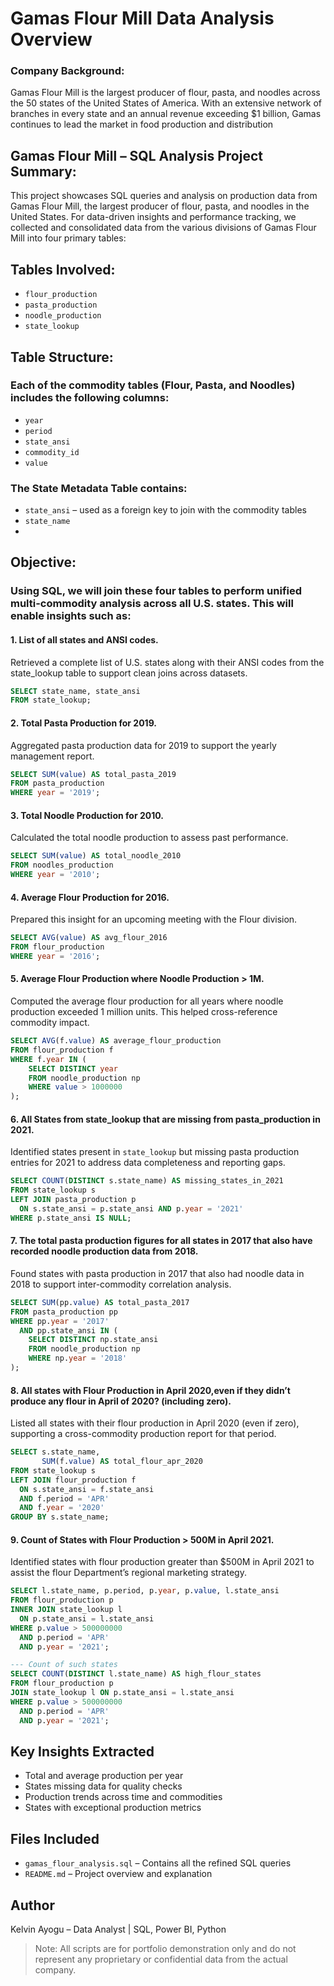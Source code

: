 # Gamas Flour Mill Data Analysis Overview
### Company Background:
Gamas Flour Mill is the largest producer of flour, pasta, and noodles across the 50 states of the United States of America. With an extensive network of branches in every state and an annual revenue exceeding $1 billion, Gamas continues to lead the market in food production and distribution


## Gamas Flour Mill – SQL Analysis Project Summary:

This project showcases SQL queries and analysis on production data from Gamas Flour Mill, the largest producer of flour, pasta, and noodles in the United States. For data-driven insights and performance tracking, we collected and consolidated data from the various divisions of Gamas Flour Mill into four primary tables:

## Tables Involved:
- `flour_production`
- `pasta_production`
- `noodle_production`
- `state_lookup`
  
## Table Structure:
### Each of the commodity tables (Flour, Pasta, and Noodles) includes the following columns:
- `year`
- `period`
- `state_ansi`
- `commodity_id`
- `value`

### The State Metadata Table contains:
- `state_ansi`  – used as a foreign key to join with the commodity tables
- `state_name`
- 
## Objective:
### Using SQL, we will join these four tables to perform unified multi-commodity analysis across all U.S. states. This will enable insights such as:
#### 1. List of all states and ANSI codes.
Retrieved a complete list of U.S. states along with their ANSI codes from the state_lookup table to support clean joins across datasets.
```sql
SELECT state_name, state_ansi
FROM state_lookup;
```

#### 2. Total Pasta Production for 2019.
Aggregated pasta production data for 2019 to support the yearly management report.
```sql
SELECT SUM(value) AS total_pasta_2019
FROM pasta_production
WHERE year = '2019';
```

#### 3. Total Noodle Production for 2010.
Calculated the total noodle production to assess past performance.
```sql
SELECT SUM(value) AS total_noodle_2010
FROM noodles_production
WHERE year = '2010';
```

#### 4. Average Flour Production for 2016.
Prepared this insight for an upcoming meeting with the Flour division.
```sql
SELECT AVG(value) AS avg_flour_2016
FROM flour_production
WHERE year = '2016';
```

#### 5. Average Flour Production where Noodle Production > 1M.
Computed the average flour production for all years where noodle production exceeded 1 million units. This helped cross-reference commodity impact.
```sql
SELECT AVG(f.value) AS average_flour_production
FROM flour_production f
WHERE f.year IN (
    SELECT DISTINCT year
    FROM noodle_production np
    WHERE value > 1000000
);
```

#### 6.  All States from state_lookup that are missing from pasta_production in 2021.
Identified states present in `state_lookup` but missing pasta production entries for 2021 to address data completeness and reporting gaps.
```sql
SELECT COUNT(DISTINCT s.state_name) AS missing_states_in_2021
FROM state_lookup s
LEFT JOIN pasta_production p
  ON s.state_ansi = p.state_ansi AND p.year = '2021'
WHERE p.state_ansi IS NULL;
```

#### 7. The total pasta production figures for all states in 2017 that also have recorded noodle production data from 2018.
Found states with pasta production in 2017 that also had noodle data in 2018 to support inter-commodity correlation analysis.
```sql
SELECT SUM(pp.value) AS total_pasta_2017
FROM pasta_production pp
WHERE pp.year = '2017'
  AND pp.state_ansi IN (
    SELECT DISTINCT np.state_ansi
    FROM noodle_production np
    WHERE np.year = '2018'
);
```

#### 8. All states with Flour Production in April 2020,even if they didn’t produce any flour in April of 2020? (including zero).
Listed all states with their flour production in April 2020 (even if zero), supporting a cross-commodity production report for that period.
```sql
SELECT s.state_name,
       SUM(f.value) AS total_flour_apr_2020
FROM state_lookup s
LEFT JOIN flour_production f
  ON s.state_ansi = f.state_ansi
  AND f.period = 'APR'
  AND f.year = '2020'
GROUP BY s.state_name;
```

#### 9. Count of  States with Flour Production > 500M in April 2021.
Identified states with flour production greater than $500M in April 2021 to assist the flour Department’s regional marketing strategy.
```sql
SELECT l.state_name, p.period, p.year, p.value, l.state_ansi
FROM flour_production p
INNER JOIN state_lookup l
  ON p.state_ansi = l.state_ansi
WHERE p.value > 500000000
  AND p.period = 'APR'
  AND p.year = '2021';

--- Count of such states
SELECT COUNT(DISTINCT l.state_name) AS high_flour_states
FROM flour_production p
JOIN state_lookup l ON p.state_ansi = l.state_ansi
WHERE p.value > 500000000
  AND p.period = 'APR'
  AND p.year = '2021';
```

## Key Insights Extracted
- Total and average production per year
- States missing data for quality checks
- Production trends across time and commodities
- States with exceptional production metrics

## Files Included
- `gamas_flour_analysis.sql` – Contains all the refined SQL queries
- `README.md` – Project overview and explanation

## Author
Kelvin Ayogu – Data Analyst | SQL, Power BI, Python

> Note: All scripts are for portfolio demonstration only and do not represent any proprietary or confidential data from the actual company.
